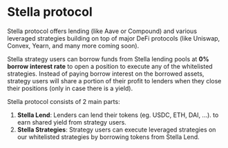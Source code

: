 # Stella protocol

Stella protocol offers lending (like Aave or Compound) and various leveraged strategies building on top of major DeFi protocols (like Uniswap, Convex, Yearn, and many more coming soon).

Stella strategy users can borrow funds from Stella lending pools at **0% borrow interest rate** to open a position to execute any of the whitelisted strategies. Instead of paying borrow interest on the borrowed assets, strategy users will share a portion of their profit to lenders when they close their positions (only in case there is a yield).

Stella protocol consists of 2 main parts:

1. **Stella Lend**: Lenders can lend their tokens (eg. USDC, ETH, DAI, ...). to earn shared yield from strategy users.
2. **Stella Strategies**: Strategy users can execute leveraged strategies on our whitelisted strategies by borrowing tokens from Stella Lend.
